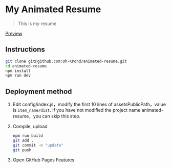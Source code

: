 # My Animated Resume

> This is my resume

[Preview](https://oh-kpond.github.io/animated-resume/dist/)

## Instructions

``` bash
git clone git@github.com:Oh-KPond/animated-resume.git
cd animated-resume
npm install
npm run dev
```

## Deployment method


1. Edit config/index.js，modify the first 10 lines of assetsPublicPath，value is `item_name/dist`. If you have not modified the project name animated-resume，you can skip this step.

2. Compile, upload
    ``` bash
    npm run build
    git add .
    git commit -m "update"
    git push
    ```

3. Open GitHub Pages Features

